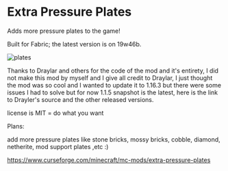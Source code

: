 # Extra Pressure Plates

Adds more pressure plates to the game!

Built for Fabric; the latest version is on 19w46b.

![plates](https://i.imgur.com/DTkdCh4.png)

Thanks to Draylar and others for the code of the mod and it's entirety, I did not make this mod by myself and I give all credit to Draylar, I just thought the mod was so cool and I wanted to update it to 1.16.3 but there were some issues I had to solve but for now 1.1.5 snapshot is the latest, here is the link to Drayler's source and the other released versions.

license is MIT = do what you want

Plans:

add more pressure plates like stone bricks, mossy bricks, cobble, diamond, netherite, mod support plates ,etc :)

https://www.curseforge.com/minecraft/mc-mods/extra-pressure-plates
